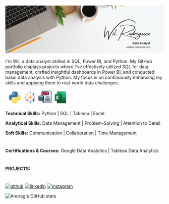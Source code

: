 ![alt text](bbc911df-adfa-48cb-9d41-92aa8fdf461b.png)

I'm Wil, a data analyst skilled in SQL, Power BI, and Python. My GitHub portfolio displays projects where I've effectively utilized SQL for data management, crafted insightful dashboards in Power BI, and conducted basic data analysis with Python. My focus is on continuously enhancing my skills and applying them to real-world data challenges.


<img src="data-skills.png.png" alt="Data Skills" width="200"/>


<strong>Technical Skills:</strong> Python | SQL | Tableau | Excel

<strong>Analytical Skills:</strong> Data Management | Problem-Solving | Attention to Detail

<strong>Soft Skills:</strong> Communication | Collaboration | Time Management
# 
<strong>Certifications & Courses:</strong> Google Data Analytics | Tableau Data Analytics
#

<strong>PROJECTS:</strong>
#



[<img src='https://cdn.jsdelivr.net/npm/simple-icons@3.0.1/icons/github.svg' alt='github' height='40'>](https://github.com/https://github.com/wil-rodriguez)  [<img src='https://cdn.jsdelivr.net/npm/simple-icons@3.0.1/icons/linkedin.svg' alt='linkedin' height='40'>](https://www.linkedin.com/in/https://www.linkedin.com/in/wil-rodriguez//)  [<img src='https://cdn.jsdelivr.net/npm/simple-icons@3.0.1/icons/instagram.svg' alt='instagram' height='40'>](https://www.instagram.com/https://www.instagram.com/wilrodriguez857//)  



![Anurag's GitHub stats](https://github-readme-stats.vercel.app/api?username=wil-rodriguez&theme=dark&show_icons=true)
